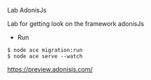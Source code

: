 Lab AdonisJs

Lab for getting look on the framework adonisJs

* Run

```
$ node ace migration:run
$ node ace serve --watch
```

https://preview.adonisjs.com/ 